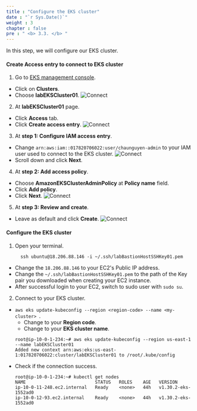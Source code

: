 ```yaml
---
title : "Configure the EKS cluster"
date : "`r Sys.Date()`"
weight : 3
chapter : false
pre : " <b> 3.3. </b> "
---
```


In this step, we will configure our EKS cluster.

#### Create **Access entry** to connect to EKS cluster
1. Go to [EKS management console](https://console.aws.amazon.com/eks/home).
  - Click on **Clusters**.
  - Choose **labEKSCluster01**.
  ![Connect](/workshop.chaunguyen.site/4.configure/ws01-configure12.png)

2. At **labEKSCluster01** page.
  - Click **Access** tab.
  - Click **Create access entry**.
  ![Connect](/workshop.chaunguyen.site/4.configure/ws01-configure08.png)

3. At **step 1: Configure IAM access entry**.
  - Change ``arn:aws:iam::017820706022:user/chaunguyen-admin`` to your IAM user used to connect to the EKS cluster.
  ![Connect](/workshop.chaunguyen.site/4.configure/ws01-configure09.png)
  - Scroll down and click **Next**.

4. At **step 2: Add access policy**.
  - Choose **AmazonEKSClusterAdminPolicy** at **Policy name** field.
  - Click **Add policy**.
  - Click **Next**.
  ![Connect](/workshop.chaunguyen.site/4.configure/ws01-configure10.png)

5. At **step 3: Review and create**.
  - Leave as default and click **Create**.
  ![Connect](/workshop.chaunguyen.site/4.configure/ws01-configure11.png)

#### Configure the EKS cluster
1. Open your terminal.
    ```
      ssh ubuntu@18.206.88.146 -i ~/.ssh/labBastionHostSSHKey01.pem
    ```
  - Change the ``18.206.88.146`` to your EC2's Public IP address.
  - Change the ``~/.ssh/labBastionHostSSHKey01.pem`` to the path of the Key pair you downloaded when creating your EC2 instance.
  - After successful login to your EC2, switch to sudo user with ``sudo su``.

2. Connect to your EKS cluster.
  - ``aws eks update-kubeconfig --region <region-code> --name <my-cluster>
``.
    + Change <region-code> to your **Region code**.
    + Change <my-cluster> to your **EKS cluster name**.
    ```
    root@ip-10-0-1-234:~# aws eks update-kubeconfig --region us-east-1 --name labEKSCluster01
    Added new context arn:aws:eks:us-east-1:017820706022:cluster/labEKSCluster01 to /root/.kube/config
    ```
  - Check if the connection success.
    ```
    root@ip-10-0-1-234:~# kubectl get nodes
    NAME                          STATUS   ROLES    AGE   VERSION
    ip-10-0-11-248.ec2.internal   Ready    <none>   44h   v1.30.2-eks-1552ad0
    ip-10-0-12-93.ec2.internal    Ready    <none>   44h   v1.30.2-eks-1552ad0
    ```